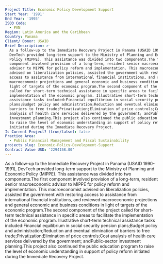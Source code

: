 ```yaml
---
Project Title: Economic Policy Development Support
Start Year: '1991'
End Year: '1995'
ISO3 Code:
  - PAN
Region: Latin America and the Caribbean
Country: Panama
Client/ Donor: USAID
Brief Description: >-
  As a follow-up to the Immediate Recovery Project in Panama (USAID 1990-1991),
  DevTech provided long-term support to the Ministry of Planning and Economic
  Policy (MIPPE). This assistance was divided into two components.The first
  component involved provision of a long-term, resident senior macroeconomic
  advisor to MIPPE for policy reform and implementation. This macroeconomist
  advised on liberalization policies, assisted the government with restoring
  access to assistance from international financial institutions, and reviewed
  macroeconomic projections and general economic and business conditions in
  light of targets of the economic program.The second component of the project
  called for short-term technical assistance in specific areas to facilitate the
  implementation of the economic program. Illustrative short-term technical
  assistance tasks included:Financial equilibrium in social security pension
  plans;Budget policy and administration;Reduction and eventual elimination of
  barriers to free trade;Privatization;Elimination of price controls;Cost
  analysis of health care services delivered by the government; andPublic-sector
  investment planning.This project also continued the public education program
  to raise the level of economic understanding in support of policy reform
  initiated during the Immediate Recovery Project.
Is Current Project? (true/false): false
Practice Area:
  - Public Financial Management and Fiscal Sustainability
projects_slug: Economic-Policy-Development-Support
Contract Value USD: '2294158.00'
---
```

As a follow-up to the Immediate Recovery Project in Panama (USAID 1990-1991), DevTech provided long-term support to the Ministry of Planning and Economic Policy (MIPPE). This assistance was divided into two components.The first component involved provision of a long-term, resident senior macroeconomic advisor to MIPPE for policy reform and implementation. This macroeconomist advised on liberalization policies, assisted the government with restoring access to assistance from international financial institutions, and reviewed macroeconomic projections and general economic and business conditions in light of targets of the economic program.The second component of the project called for short-term technical assistance in specific areas to facilitate the implementation of the economic program. Illustrative short-term technical assistance tasks included:Financial equilibrium in social security pension plans;Budget policy and administration;Reduction and eventual elimination of barriers to free trade;Privatization;Elimination of price controls;Cost analysis of health care services delivered by the government; andPublic-sector investment planning.This project also continued the public education program to raise the level of economic understanding in support of policy reform initiated during the Immediate Recovery Project.
